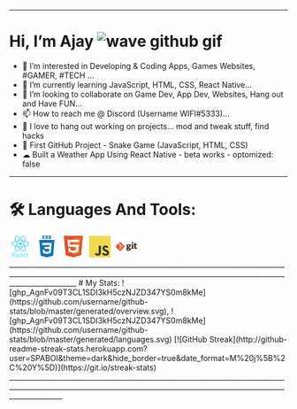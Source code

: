 _______________________________________________________________________________________________________________________________________________________________________________
 # Hi, I’m Ajay ![wave github gif](https://user-images.githubusercontent.com/95515701/161590793-84b7436a-4045-4d73-9331-d164987ef7fe.gif)
 - 👀 I’m interested in Developing & Coding Apps, Games Websites, #GAMER, #TECH ...
 - 🌱 I’m currently learning JavaScript, HTML, CSS, React Native...
 - 💞️ I’m looking to collaborate on Game Dev, App Dev, Websites, Hang out and Have FUN...
 - 📫 How to reach me @ Discord (Username WIFI#5333)...
 - 🤗 I love to hang out working on projects... mod and tweak stuff, find hacks
 - 🐍 First GitHub Project - Snake Game (JavaScript, HTML, CSS)
 - ☁ Built a Weather App Using React Native - beta works - optomized: false
_______________________________________________________________________________________________________________________________________________________________________________
# 🛠 Languages And Tools:
 <div>
  <img src="https://github.com/devicons/devicon/blob/master/icons/react/react-original-wordmark.svg" title="React" alt="React" width="40" height="40"/>&nbsp;
  <img src="https://github.com/devicons/devicon/blob/master/icons/css3/css3-plain-wordmark.svg"  title="CSS3" alt="CSS" width="40" height="40"/>&nbsp;
  <img src="https://github.com/devicons/devicon/blob/master/icons/html5/html5-original.svg" title="HTML5" alt="HTML" width="40" height="40"/>&nbsp;
  <img src="https://github.com/devicons/devicon/blob/master/icons/javascript/javascript-original.svg" title="JavaScript" alt="JavaScript" width="40" height="40"/>&nbsp;
  <img src="https://github.com/devicons/devicon/blob/master/icons/git/git-original-wordmark.svg" title="Git" **alt="Git" width="40" height="40"/>
</div>
_______________________________________________________________________________________________________________________________________________________________________________
# My Stats: 
![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](https://github.com/username/github-stats/blob/master/generated/overview.svg), ![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](https://github.com/username/github-stats/blob/master/generated/languages.svg)
[![GitHub Streak](http://github-readme-streak-stats.herokuapp.com?user=SPABOI&theme=dark&hide_border=true&date_format=M%20j%5B%2C%20Y%5D)](https://git.io/streak-stats) 
___________________________________________________________________________________________________________________________________________________________________________
<!---
SPABOI/SPABOI is a ✨ special ✨ repository because its `README.md` (this file) appears on your GitHub profile.
You can click the Preview link to take a look at your changes.
--->
